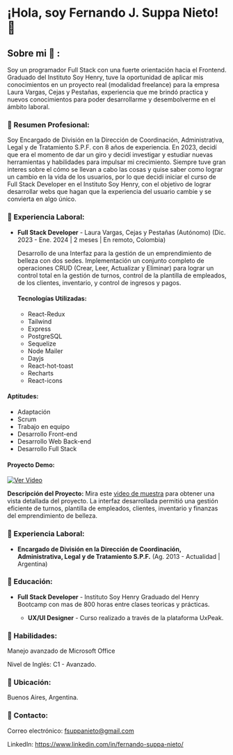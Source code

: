 # ¡Hola, soy Fernando J. Suppa Nieto! 👋


  ##  Sobre mi :rocket: :
  Soy un programador Full Stack con una fuerte orientación hacia el Frontend. Graduado del Instituto Soy Henry, tuve la oportunidad de aplicar mis conocimientos en un proyecto real (modalidad freelance) para la empresa Laura Vargas, Cejas y Pestañas, experiencia que me brindó practica y nuevos conocimientos para poder desarrollarme y desembolverme en el ámbito laboral.


### 🔹 Resumen Profesional:
Soy Encargado de División en la Dirección de Coordinación, Administrativa, Legal y de Tratamiento S.P.F. con 8 años de experiencia. En 2023, decidí que era el momento de dar un giro y decidí investigar y estudiar nuevas herramientas y habilidades para impulsar mi crecimiento. Siempre tuve gran interes sobre el cómo se llevan a cabo las cosas y quise saber como lograr un cambio en la vida de los usuarios, por lo que decidi iniciar el curso de Full Stack Developer en el Instituto Soy Henry, con el objetivo de lograr desarrollar webs que hagan que la experiencia del usuario cambie y se convierta en algo único.

  ### 🔹 Experiencia Laboral:
- **Full Stack Developer** - Laura Vargas, Cejas y Pestañas (Autónomo)
  (Dic. 2023 - Ene. 2024 | 2 meses | En remoto, Colombia)

  Desarrollo de una Interfaz para la gestión de un emprendimiento de belleza con dos sedes. Implementación un conjunto completo de operaciones CRUD (Crear, Leer, Actualizar y Eliminar) para lograr un control total en la gestión de turnos, control de la plantilla de empleados, de los clientes, inventario, y control de ingresos y pagos.

  #### Tecnologías Utilizadas:
  - React-Redux
  - Tailwind
  - Express
  - PostgreSQL
  - Sequelize
  - Node Mailer
  - Dayjs
  - React-hot-toast
  - Recharts
  - React-icons
 
#### Aptitudes:
  - Adaptación
  - Scrum
  - Trabajo en equipo
  - Desarrollo Front-end
  - Desarrollo Web Back-end
  - Desarrollo Full Stack

  #### Proyecto Demo:
  [![Ver Video](https://img.youtube.com/vi/rRU_QRKHRtI/0.jpg)](https://www.youtube.com/watch?v=rRU_QRKHRtI)

  **Descripción del Proyecto:**
  Mira este [video de muestra](https://www.youtube.com/watch?v=rRU_QRKHRtI) para obtener una vista detallada del proyecto. La interfaz desarrollada permitió una gestión eficiente de turnos, plantilla de empleados, clientes, inventario y finanzas del emprendimiento de belleza.

### 🔹 Experiencia Laboral:
- **Encargado de División en la Dirección de Coordinación, Administrativa, Legal y de Tratamiento S.P.F.** 
  (Ag. 2013 - Actualidad | Argentina)


### 🔹 Educación:
- **Full Stack Developer** - Instituto Soy Henry
  Graduado del Henry Bootcamp con mas de 800 horas entre clases teoricas y prácticas.
  
  - **UX/UI Designer** - Curso realizado a través de la plataforma UxPeak.


### 🔹 Habilidades:
Manejo avanzado de Microsoft Office

Nivel de Inglés: C1 - Avanzado.

### 🔹 Ubicación:
Buenos Aires, Argentina.

### 🔹 Contacto:
Correo electrónico: fsuppanieto@gmail.com

LinkedIn: https://www.linkedin.com/in/fernando-suppa-nieto/

